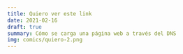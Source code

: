 ```yaml
---
title: Quiero ver este link
date: 2021-02-16
draft: true
summary: Cómo se carga una página web a través del DNS
img: comics/quiero-2.png
---
```

